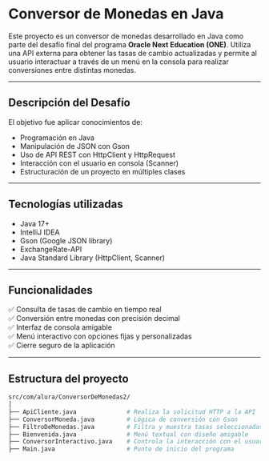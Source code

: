 # Conversor de Monedas en Java

Este proyecto es un conversor de monedas desarrollado en Java como parte del desafío final del programa **Oracle Next Education (ONE)**. Utiliza una API externa para obtener las tasas de cambio actualizadas y permite al usuario interactuar a través de un menú en la consola para realizar conversiones entre distintas monedas.

---

## Descripción del Desafío

El objetivo fue aplicar conocimientos de:
- Programación en Java
- Manipulación de JSON con Gson
- Uso de API REST con HttpClient y HttpRequest
- Interacción con el usuario en consola (Scanner)
- Estructuración de un proyecto en múltiples clases

---

## Tecnologías utilizadas

- Java 17+
- IntelliJ IDEA
- Gson (Google JSON library)
- ExchangeRate-API
- Java Standard Library (HttpClient, Scanner)

---

## Funcionalidades

✅ Consulta de tasas de cambio en tiempo real  
✅ Conversión entre monedas con precisión decimal  
✅ Interfaz de consola amigable  
✅ Menú interactivo con opciones fijas y personalizadas  
✅ Cierre seguro de la aplicación

---

## Estructura del proyecto

```bash
src/com/alura/ConversorDeMonedas2/
│
├── ApiCliente.java              # Realiza la solicitud HTTP a la API
├── ConversorMoneda.java         # Lógica de conversión con Gson
├── FiltroDeMonedas.java         # Filtra y muestra tasas seleccionadas
├── Bienvenida.java              # Menú textual con diseño amigable
├── ConversorInteractivo.java    # Controla la interacción con el usuario
├── Main.java                    # Punto de inicio del programa
